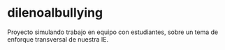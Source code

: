 # dilenoalbullying
Proyecto simulando trabajo en equipo con estudiantes, sobre un tema de enforque transversal de nuestra IE. 
